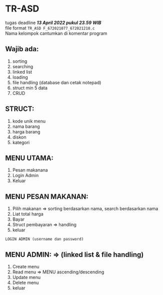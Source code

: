 # TR-ASD
tugas deadline ***13 April 2022 pukul 23.59 WIB***  
file format `TR_ASD F_672021077_672021210.c`  
Nama kelompok cantumkan di komentar program
## Wajib ada:
1. sorting
1. searching
1. linked list
1. loading
1. file handling (database dan cetak notepad)
1. struct min 5 data
1. CRUD

## STRUCT:
1. kode unik menu 
1. nama barang
1. harga barang
1. diskon
1. kategori

## MENU UTAMA:
1. Pesan makanana
1. Login Admin
1. Keluar

## MENU PESAN MAKANAN:
1. Pilih makanan => sorting berdasarkan nama, search berdasarkan nama
1. Liat total harga
1. Bayar
1. Struct pembayaran => handling
1. keluar

`LOGIN ADMIN (username dan password)`

## MENU ADMIN: => (linked list & file handling)
1. Create menu
1. Read menu => MENU ascending/descending
1. Update menu
1. Delete menu
1. keluar
